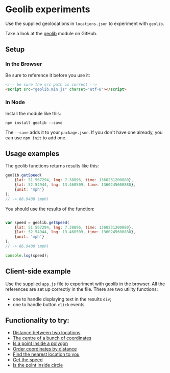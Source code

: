 # Geolib experiments

Use the supplied geolocations in `locations.json` to experiment with `geolib`.

Take a look at the [geolib](https://github.com/manuelbieh/Geolib) module on GitHub.

## Setup

### In the Browser

Be sure to reference it before you use it:

```html
<!-- be sure the src path is correct -->
<script src="geolib.min.js" charset="utf-8"></script>

```

### In Node

Install the module like this:

`npm install geolib --save`

The `--save` adds it to your `package.json`. If you don't have one already, you can use `npm init` to add one.


## Usage examples

The geolib functions returns results like this:

```javascript
geolib.getSpeed(
    {lat: 51.567294, lng: 7.38896, time: 1360231200880},
    {lat: 52.54944, lng: 13.468509, time: 1360245600880},
    {unit: 'mph'}
);
// -> 66.9408 (mph)
```

You should use the results of the function:

```javascript

var speed = geolib.getSpeed(
    {lat: 51.567294, lng: 7.38896, time: 1360231200880},
    {lat: 52.54944, lng: 13.468509, time: 1360245600880},
    {unit: 'mph'}
);
// -> 66.9408 (mph)

console.log(speed);

```

## Client-side example

Use the supplied `app.js` file to experiment with geolib in the browser. All the references are set up correctly in the file. There are two utility functions:

* one to handle displaying text in the results `div`;
* one to handle button `click` events.


## Functionality to try:

* [Distance between two locations](https://github.com/manuelbieh/Geolib#geolibgetdistanceobject-start-object-end-int-accuracy)
* [The centre of a bunch of coordinates](https://github.com/manuelbieh/Geolib#geolibgetcenterarray-coords)
* [Is a point inside a polygon](https://github.com/manuelbieh/Geolib#geolibispointinsideobject-latlng-array-coords)
* [Order coordinates by distance](https://github.com/manuelbieh/Geolib#geoliborderbydistanceobject-latlng-mixed-coords)
* [Find the nearest location to you](https://github.com/manuelbieh/Geolib#geolibfindnearestobject-latlng-mixed-coords-int-offset-int-limit)
* [Get the speed](https://github.com/manuelbieh/Geolib#geolibgetspeedcoords-coords-options)
* [Is the point inside circle](https://github.com/manuelbieh/Geolib#geolibispointincircleobject-latlng-object-center-integer-radius)
